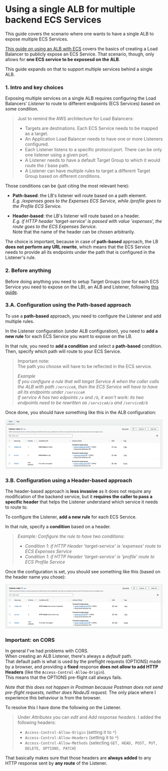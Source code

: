 # Using a single ALB for multiple backend ECS Services
This guide covers the scenario where one wants to have a single ALB to expose multiple ECS Services. 

[This guide on using an ALB with ECS](./load-balancer-ecs.md) covers the basics of creating a Load Balancer to publicly expose an ECS Service. That scenario, though, only allows for **one ECS service to be exposesd on the ALB**. 

This guide expands on that to support multiple services behind a single ALB. 

### 1. Intro and key choices
Exposing multiple services on a single ALB requires configuring the Load Balancers' *Listener* to route to different endpoints (ECS Services) based on some condition. 

> Just to remind the AWS architecture for Load Balancers:
>  * Targets are destinations. Each ECS Service needs to be mapped as a target. 
>  * An Application Load Balancer needs to have one or more Listeners configured. 
>  * Each Listener listens to a specific protocol:port. There can be only one listener using a given port. 
>  * A Listener needs to have a default Target Group to which it would route the / base path. 
>  * A Listener can have multiple rules to target a different Target Group based on different conditions. 

Those conditions can be (just citing the most relevant here):
 * **Path-based**: the LB's listener will route based on a path element. <br>
 *E.g. /expenses goes to the Expenses ECS Service, while /profile goes to the Profile ECS Service.*

 * **Header-based**: the LB's listener will route based on a header. <br>
 *E.g. if HTTP header 'target-service' is passed with value 'expenses', the route goes to the ECS Expenses Service.* <br>
 Note that the name of the header can be chosen arbitrarily. 

The choice is important, because in case of **path-based** approach, the LB **does not perform any URL rewrite**, which means that the ECS Service needs to provide all its endpoints under the path that is configured in the Listener's rule. 


### 2. Before anything
Before doing anything you need to setup Target Groups (one for each ECS Service you need to expose on the LB), an ALB and Listener, following [this guide](./load-balancer-ecs.md).

### 3.A. Configuration using the Path-based approach
To use a **path-based** approach, you need to configure the Listener and add multiple rules. 

In the Listener configuration (under ALB configuration), you need to **add a new rule** for each ECS Service you want to expose on the LB. 

In that rule, you need to **add a condition** and select a **path-based** condition. <br>
Then, specify which path will route to your ECS Service. 

> Important note: <br>
> The path you choose will have to be reflected in the ECS service. 
> 
> *Example*<br>
> *If you configure a rule that will target Service A when the caller calls the ALB with path `/serviceA`, then the ECS Service will have to have all its endpoints under `/serviceA`* <br>
> *If service A has two edpoints `/a` and `/b`, it won't work: its two endpoints need to be rewritten as `/serviceA/a` and `/serviceB/b`*

Once done, you should have something like this in the ALB configuration: 

![](../img/listener-rules-multiple-services.png)

### 3.B. Configuration using a Header-based approach
The header-based approach is **less invasive** as it does not require any modification of the backend service, but it **requires the caller to pass a specific header** that helps the Listener understand which service it needs to route to. 

To configure the Listener, **add a new rule** for each ECS Service. 

In that rule, specify a **condition** based on a header. 

> *Example:*
> *Configure the rule to have two conditions:*
> * *Condition 1: if HTTP Header 'target-service' is 'expenses' route to ECS Expenses Service*
> * *Condition 1: if HTTP Header 'target-service' is 'profile' route to ECS Profile Service*

Once the configuration is set, you should see something like this (based on the header name you chose): 

![](../img/listener-rules-multiple-services-header-based.png)

### Important: on CORS
In general I've had problems with CORS. <br>
When creating an ALB Listener, there's always a *default* path.<br> 
That default path is what is used by the preflight requests (OPTIONS) made by a browser, and providing a **fixed** response **does not allow to add HTTP Headers** (like the `Access-Control-Allow-Origin`). <br>
This means that the OPTIONS pre-flight call always fails. 

*Note that this does not happen in Postman because Postman does not send pre-flight requests, neither does NodeJS request.* The only place where I experience this behaviour is from the browser.

To resolve this I have done the following on the Listener. 
> Under *Attributes* you can *edit* and *Add response headers*. I added the following headers: 
> * `Access-Control-Allow-Origin` (setting it to `*`)
> * `Access-Control-Allow-Headers` (setting it to `*`)
> * `Access-Control-Allow-Methods` (selecting `GET, HEAD, POST, PUT, DELETE, OPTIONS, PATCH`)

That basically makes sure that those headers are **always added** to any HTTP response sent by **any route** of the Listener. 